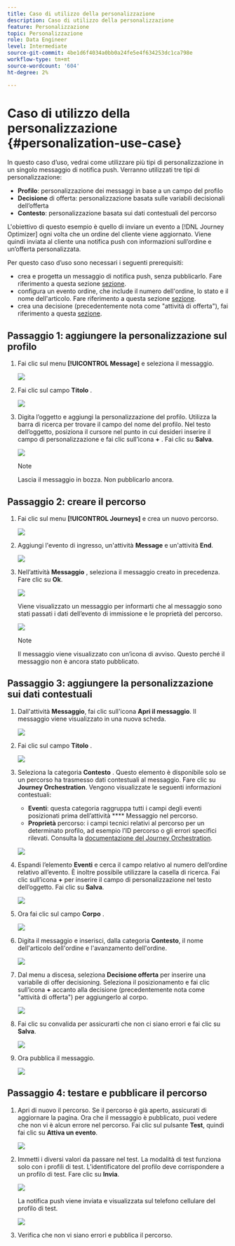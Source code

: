 ```yaml
---
title: Caso di utilizzo della personalizzazione
description: Caso di utilizzo della personalizzazione
feature: Personalizzazione
topic: Personalizzazione
role: Data Engineer
level: Intermediate
source-git-commit: 4be1d6f4034a0bb0a24fe5e4f634253dc1ca798e
workflow-type: tm+mt
source-wordcount: '604'
ht-degree: 2%

---
```



# Caso di utilizzo della personalizzazione {#personalization-use-case}

In questo caso d’uso, vedrai come utilizzare più tipi di personalizzazione in un singolo messaggio di notifica push. Verranno utilizzati tre tipi di personalizzazione:

* **Profilo**: personalizzazione dei messaggi in base a un campo del profilo
* **Decisione** di offerta: personalizzazione basata sulle variabili decisionali dell’offerta
* **Contesto**: personalizzazione basata sui dati contestuali del percorso

L&#39;obiettivo di questo esempio è quello di inviare un evento a [!DNL Journey Optimizer] ogni volta che un ordine del cliente viene aggiornato. Viene quindi inviata al cliente una notifica push con informazioni sull’ordine e un’offerta personalizzata.

Per questo caso d’uso sono necessari i seguenti prerequisiti:

* crea e progetta un messaggio di notifica push, senza pubblicarlo. Fare riferimento a questa sezione [sezione](../create-message.md).
* configura un evento ordine, che include il numero dell&#39;ordine, lo stato e il nome dell&#39;articolo. Fare riferimento a questa sezione [sezione](../event/about-events.md).
* crea una decisione (precedentemente nota come &quot;attività di offerta&quot;), fai riferimento a questa [sezione](../offers/offer-activities/create-offer-activities.md).

## Passaggio 1: aggiungere la personalizzazione sul profilo

1. Fai clic sul menu **[!UICONTROL Message]** e seleziona il messaggio.

   ![](assets/perso-uc.png)

1. Fai clic sul campo **Titolo** .

   ![](assets/perso-uc2.png)

1. Digita l’oggetto e aggiungi la personalizzazione del profilo. Utilizza la barra di ricerca per trovare il campo del nome del profilo. Nel testo dell’oggetto, posiziona il cursore nel punto in cui desideri inserire il campo di personalizzazione e fai clic sull’icona **+** . Fai clic su **Salva**.

   ![](assets/perso-uc3.png)

   >[!NOTE]
   >
   >Lascia il messaggio in bozza. Non pubblicarlo ancora.

## Passaggio 2: creare il percorso

1. Fai clic sul menu **[!UICONTROL Journeys]** e crea un nuovo percorso.

   ![](assets/perso-uc4.png)

1. Aggiungi l&#39;evento di ingresso, un&#39;attività **Message** e un&#39;attività **End**.

   ![](assets/perso-uc5.png)

1. Nell’attività **Messaggio** , seleziona il messaggio creato in precedenza. Fare clic su **Ok**.

   ![](assets/perso-uc6.png)

   Viene visualizzato un messaggio per informarti che al messaggio sono stati passati i dati dell’evento di immissione e le proprietà del percorso.

   ![](assets/perso-uc7.png)

   >[!NOTE]
   >
   >Il messaggio viene visualizzato con un’icona di avviso. Questo perché il messaggio non è ancora stato pubblicato.

## Passaggio 3: aggiungere la personalizzazione sui dati contestuali

1. Dall&#39;attività **Messaggio**, fai clic sull&#39;icona **Apri il messaggio**. Il messaggio viene visualizzato in una nuova scheda.

   ![](assets/perso-uc8.png)

1. Fai clic sul campo **Titolo** .

   ![](assets/perso-uc9.png)

1. Seleziona la categoria **Contesto** . Questo elemento è disponibile solo se un percorso ha trasmesso dati contestuali al messaggio. Fare clic su **Journey Orchestration**. Vengono visualizzate le seguenti informazioni contestuali:

   * **Eventi**: questa categoria raggruppa tutti i campi degli eventi posizionati prima dell’attività  **** Messaggio nel percorso.
   * **Proprietà** percorso: i campi tecnici relativi al percorso per un determinato profilo, ad esempio l’ID percorso o gli errori specifici rilevati. Consulta la [documentazione del Journey Orchestration](https://experienceleague.adobe.com/docs/journeys/using/building-advanced-conditions-journeys/syntax/journey-properties.html#building-advanced-conditions-journeys).

   ![](assets/perso-uc10.png)

1. Espandi l’elemento **Eventi** e cerca il campo relativo al numero dell’ordine relativo all’evento. È inoltre possibile utilizzare la casella di ricerca. Fai clic sull’icona **+** per inserire il campo di personalizzazione nel testo dell’oggetto. Fai clic su **Salva**.

   ![](assets/perso-uc11.png)

1. Ora fai clic sul campo **Corpo** .

   ![](assets/perso-uc12.png)

1. Digita il messaggio e inserisci, dalla categoria **Contesto**, il nome dell&#39;articolo dell&#39;ordine e l&#39;avanzamento dell&#39;ordine.

   ![](assets/perso-uc13.png)

1. Dal menu a discesa, seleziona **Decisione offerta** per inserire una variabile di offer decisioning. Seleziona il posizionamento e fai clic sull’icona **+** accanto alla decisione (precedentemente nota come &quot;attività di offerta&quot;) per aggiungerlo al corpo.

   ![](assets/perso-uc14.png)

1. Fai clic su convalida per assicurarti che non ci siano errori e fai clic su **Salva**.

   ![](assets/perso-uc15.png)

1. Ora pubblica il messaggio.

   ![](assets/perso-uc16.png)

## Passaggio 4: testare e pubblicare il percorso

1. Apri di nuovo il percorso. Se il percorso è già aperto, assicurati di aggiornare la pagina. Ora che il messaggio è pubblicato, puoi vedere che non vi è alcun errore nel percorso. Fai clic sul pulsante **Test**, quindi fai clic su **Attiva un evento**.

   ![](assets/perso-uc17.png)

1. Immetti i diversi valori da passare nel test. La modalità di test funziona solo con i profili di test. L’identificatore del profilo deve corrispondere a un profilo di test. Fare clic su **Invia**.

   ![](assets/perso-uc18.png)

   La notifica push viene inviata e visualizzata sul telefono cellulare del profilo di test.

   ![](assets/perso-uc19.png)

1. Verifica che non vi siano errori e pubblica il percorso.

